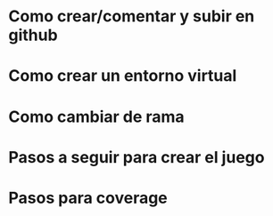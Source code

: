 
# Como crear/comentar y subir en github
<!-- 
1_echo "# ajedrez-2024-fedepaljumbo294" >> README.md ---Crea un archivo README.md
2_git init ---Inicializa un nuevo repositorio Git en el directorio actual
3_git add README.md ---Aquí estás añadiendo README.md para que sea incluido en el próximo commit
4_git add . ---aca estas añadiendo todo en el proximo commit
5_git commit -m "cambios realizados" ---aca creas un commit mencionando los cambios que hiciste
6_git branch -M main ---Cambia el nombre de la rama actual a main
7_git remote add origin git@github.com:um-computacion-tm/ajedrez-2024-fedepaljumbo294.git ---establece la conexión entre tu repositorio local y el repositorio remoto en GitHub
8_git push -u origin main ---Sube los commits de tu repositorio local a la rama main en el repositorio remoto llamado origin.
-->

# Como crear un entorno virtual
<!-- 
python3 -m venv venv ---Creamos el entorno virtual
source venv/bin/activate ---Activamos el entorno virtual
-->

# Como cambiar de rama
<!--
git branch ---Veo en que rama estoy
git checkout develop ---Me cambio a la rama develop
git checkout main ---Me cambio a la rama main
-->

# Pasos a seguir para crear el juego
<!--
Primero: Clases de las piezas en archivo.py diferentes y despues la estructura del tablero en board.py.
Segundo: Una vez terminado seguire con la lógica del juego en chess.py.
Tercero: Terminado la lógica del juego ya puedes trabajar en la interfaz de usuario en main.py
Cuarto: Por ultimo necesito utilizar Docker para ejecutar mi juego: 
1.Crea un Dockerfile: Creo Dockerfile en la raíz de tu proyecto para configurar el entorno de Docker.
2.Construye la imagen: Ejecutar "docker build -t AJEDREZ ." en la terminal para construir la imagen de Docker basada en tu Dockerfile.
3.Ejecuta el contenedor: Ejecuar "docker run -it AJEDREZ" para ejecutar el juego dentro de un contenedor Docker.
-->

# Pasos para coverage
<!--
coverage run -m unittest && coverage xml && coverage report -m
pip install -r requirements.txt
-->